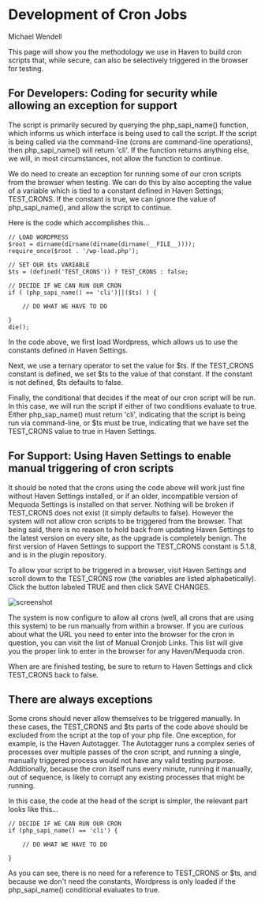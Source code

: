 # Development of Cron Jobs
Michael Wendell

This page will show you the methodology we use in Haven to build cron scripts that, while secure, can also be selectively triggered in the browser for testing.

## For Developers: Coding for security while allowing an exception for support

The script is primarily secured by querying the php_sapi_name() function, which informs us which interface is being used to call the script. If the script is being called via the command-line (crons are command-line operations), then php_sapi_name() will return 'cli'. If the function returns anything else, we will, in most circumstances, not allow the function to continue.

We do need to create an exception for running some of our cron scripts from the browser when testing. We can do this by also accepting the value of a variable which is tied to a constant defined in Haven Settings; TEST_CRONS. If the constant is true, we can ignore the value of php_sapi_name(), and allow the script to continue. 

Here is the code which accomplishes this...



```
// LOAD WORDPRESS
$root = dirname(dirname(dirname(dirname(__FILE__))));
require_once($root . '/wp-load.php');

// SET OUR $ts VARIABLE
$ts = (defined('TEST_CRONS')) ? TEST_CRONS : false;

// DECIDE IF WE CAN RUN OUR CRON
if ( (php_sapi_name() == 'cli')||($ts) ) {

	// DO WHAT WE HAVE TO DO

}
die();
```

In the code above, we first load Wordpress, which allows us to use the constants defined in Haven Settings.

Next, we use a ternary operator to set the value for $ts. If the TEST_CRONS constant is defined, we set $ts to the value of that constant. If the constant is not defined, $ts defaults to false.

Finally, the conditional that decides if the meat of our cron script will be run. In this case, we will run the script if either of two conditions evaluate to true. Either php_sap_name() must return 'cli', indicating that the script is being run via command-line, or $ts must be true, indicating that we have set the TEST_CRONS value to true in Haven Settings.

## For Support: Using Haven Settings to enable manual triggering of cron scripts

It should be noted that the crons using the code above will work just fine without Haven Settings installed, or if an older, incompatible version of Mequoda Settings is installed on that server. Nothing will be broken if TEST_CRONS does not exist (it simply defaults to false). However the system will not allow cron scripts to be triggered from the browser. That being said, there is no reason to hold back from updating Haven Settings to the latest version on every site, as the upgrade is completely benign. The first version of Haven Settings to support the TEST_CRONS constant is 5.1.8, and is in the plugin repository.

To allow your script to be triggered in a browser, visit Haven Settings and scroll down to the TEST_CRONS row (the variables are listed alphabetically). Click the button labeled TRUE and then click SAVE CHANGES.

![screenshot](https://github.com/mwendell/code_samples/docs/images/development_of_cron_jobs_a.gif "Screenshot")

The system is now configure to allow all crons (well, all crons that are using this system) to be run manually from within a browser. If you are curious about what the URL you need to enter into the browser for the cron in question, you can visit the list of Manual Cronjob Links. This list will give you the proper link to enter in the browser for any Haven/Mequoda cron.

When are are finished testing, be sure to return to Haven Settings and click TEST_CRONS back to false.

## There are always exceptions

Some crons should never allow themselves to be triggered manually. In these cases, the TEST_CRONS and $ts parts of the code above should be excluded from the script at the top of your php file. One exception, for example, is the Haven Autotagger. The Autotagger runs a complex series of processes over multiple passes of the cron script, and running a single, manually triggered process would not have any valid testing purpose. Additionally, because the cron itself runs every minute, running it manually, out of sequence, is likely to corrupt any existing processes that might be running.

In this case, the code at the head of the script is simpler, the relevant part looks like this... 


```
// DECIDE IF WE CAN RUN OUR CRON
if (php_sapi_name() == 'cli') {

	// DO WHAT WE HAVE TO DO

}
```

As you can see, there is no need for a reference to TEST_CRONS or $ts, and because we don't need the constants, Wordpress is only loaded if the php_sapi_name() conditional evaluates to true.